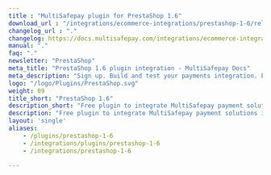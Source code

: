 ```yaml
---
title : "MultiSafepay plugin for PrestaShop 1.6"
download_url : "/integrations/ecommerce-integrations/prestashop-1-6/releases/Plugin_PrestaShop1.6_3.6.0.zip"
changelog_url : "."
changelog: https://docs.multisafepay.com/integrations/ecommerce-integrations/prestashop-1-6/changelog/
manual: "."
faq: "."
newsletter: "PrestaShop"
meta_title: "PrestaShop 1.6 plugin integration - MultiSafepay Docs"
meta_description: "Sign up. Build and test your payments integration. Explore our products and services. Use our API Reference, SDKs, and wrappers. Get support."
logo: "/logo/Plugins/PrestaShop.svg"
weight: 09
title_short: "PrestaShop 1.6"
description_short: "Free plugin to integrate MultiSafepay payment solutions into your Prestashop 1.6 webshop "
description: "Free plugin to integrate MultiSafepay payment solutions into your Prestashop 1.6 webshop"
layout: 'single'
aliases: 
    - /plugins/prestashop-1-6
    - /integrations/plugins/prestashop-1-6
    - /integrations/prestashop-1-6

---
```

